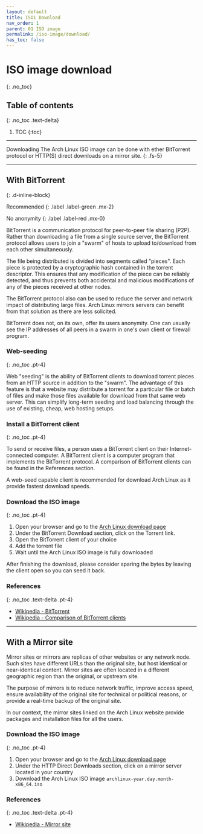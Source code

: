 ```yaml
---
layout: default
title: ISO1 Download
nav_order: 1
parent: 01 ISO image
permalink: /iso-image/download/
has_toc: false
---
```


# ISO image download
{: .no_toc}

## Table of contents
{: .no_toc .text-delta}

1. TOC
{:toc}

---

Downloading The Arch Linux ISO image can be done with ether BitTorrent protocol or HTTP(S) direct downloads on a mirror site.
{: .fs-5}

---

## With BitTorrent
{: .d-inline-block}

Recommended
{: .label .label-green .mx-2}

No anonymity
{: .label .label-red .mx-0}

BitTorrent  is a communication protocol for peer-to-peer file sharing (P2P). Rather than downloading a file from a single source server, the  BitTorrent protocol allows users to join a "swarm" of hosts to upload  to/download from each other simultaneously.

The file being distributed is divided into segments called "pieces".  Each piece is protected by a cryptographic hash contained in the torrent descriptor. This ensures that any modification of the piece can be reliably detected, and thus prevents both accidental and malicious modifications of any of the pieces received at other nodes.

The BitTorrent protocol also can be used to reduce the server and network impact of distributing large files. Arch Linux mirrors servers can benefit from that solution as there are less solicited.

BitTorrent does not, on its own, offer its users anonymity.  One can usually see the IP addresses of all peers in a swarm in one's own client or firewall program.

### Web-seeding
{: .no_toc .pt-4}

Web  "seeding" is the ability of BitTorrent clients to download torrent pieces from an HTTP source in addition to the  "swarm". The advantage of this feature is that a website may distribute a torrent for a particular file or batch of files and make those files available for download from that same web server. This can simplify  long-term seeding and load balancing through the use of existing, cheap, web hosting setups.

### Install a BitTorrent client
{: .no_toc .pt-4}

To send or receive files, a person uses a BitTorrent client on their Internet-connected computer. A BitTorrent client is a computer program that implements the BitTorrent protocol. A comparison of BitTorrent clients can be found in the References section.

A web-seed capable client is recommended for download Arch Linux as it provide fastest download speeds.

### Download the ISO image
{: .no_toc .pt-4}

1. Open your browser and go to the [Arch Linux download page](https://www.archlinux.org/download/)
1. Under the BitTorrent Download section, click on the Torrent link.
1. Open the BitTorrent client of your choice
1. Add the torrent file
1. Wait until the Arch Linux ISO image is fully downloaded

After finishing the download, please consider sparing the bytes by leaving the client open so you can seed it back.

### References
{: .no_toc .text-delta .pt-4}

- [Wikipedia - BitTorrent](https://en.wikipedia.org/wiki/BitTorrent)
- [Wikipedia - Comparison of BitTorrent clients](https://en.wikipedia.org/wiki/Comparison_of_BitTorrent_clients)

---

## With a Mirror site

Mirror sites or mirrors are replicas of other websites or any network node. Such sites have different URLs than the original site, but host identical or near-identical content. Mirror sites are often located in a different geographic region than the original, or upstream site.

The purpose of mirrors is to reduce network traffic, improve access speed, ensure availability of the original site for technical or political reasons, or provide a real-time backup of the original site.

In our context, the mirror sites linked on the Arch Linux website provide packages and installation files for all the users.

### Download the ISO image
{: .no_toc .pt-4}

1. Open your browser and go to the [Arch Linux download page](https://www.archlinux.org/download/)
1. Under the HTTP Direct Downloads section, click on a mirror server located in your country
1. Download the Arch Linux ISO image `archlinux-year.day.month-x86_64.iso`


### References
{: .no_toc .text-delta .pt-4}

- [Wikipedia - Mirror site](https://en.wikipedia.org/wiki/Mirror_site)
